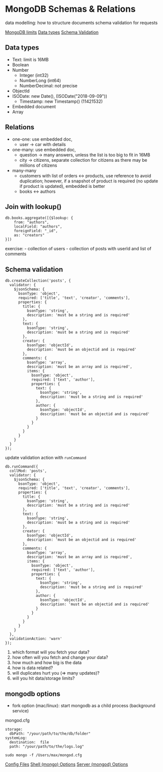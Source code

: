 # MongoDB Schemas & Relations
data modelling: how to structure documents
schema validation for requests

[MongoDB limits](https://docs.mongodb.com/manual/reference/limits)
[Data types](https://docs.mongodb.com/manual/reference/bson-types)
[Schema Validation](https://docs.mongodb.com/manual/core/schema-validation)

## Data types
- Text: limit is 16MB
- Boolean
- Number
    - Integer (int32)
    - NumberLong (int64)
    - NumberDecimal: not precise
- ObjectId
- ISODate: new Date(), (ISODate("2018-09-09"))
    - Timestamp: new Timestamp() (11421532)
- Embedded document
- Array


## Relations
- one-one: use embedded doc, 
    - user -> car with details
- one-many: use embedded doc, 
    - question -> many answers, unless the list is too big to fit in 16MB
    - city -> citizens, separate collection for citizens as there may be millions of citizens
- many-many
    - customers with list of orders <-> products, use reference to avoid duplication; 
      however, if a snapshot of product is required (no update if product is updated), embedded is better
    - books <-> authors
    
## Join with lookup()
```
db.books.aggregate([{$lookup: {
    from: "authors", 
    localField: "authors", 
    foreignField: "_id", 
    as: "creators"
}])
```
exercise: 
    - collection of users
    - collection of posts with userId and list of comments


## Schema validation
```shell script
db.createCollection('posts', {
  validator: {
    $jsonSchema: {
      bsonType: 'object',
      required: ['title', 'text', 'creator', 'comments'],
      properties: {
        title: {
          bsonType: 'string',
          description: 'must be a string and is required'
        },
        text: {
          bsonType: 'string',
          description: 'must be a string and is required'
        },
        creator: {
          bsonType: 'objectId',
          description: 'must be an objectid and is required'
        },
        comments: {
          bsonType: 'array',
          description: 'must be an array and is required',
          items: {
            bsonType: 'object',
            required: ['text', 'author'],
            properties: {
              text: {
                bsonType: 'string',
                description: 'must be a string and is required'
              },
              author: {
                bsonType: 'objectId',
                description: 'must be an objectid and is required'
              }
            }
          }
        }
      }
    }
  }
});
```

update validation action with `runCommand`
```shell script
db.runCommand({
  collMod: 'posts',
  validator: {
    $jsonSchema: {
      bsonType: 'object',
      required: ['title', 'text', 'creator', 'comments'],
      properties: {
        title: {
          bsonType: 'string',
          description: 'must be a string and is required'
        },
        text: {
          bsonType: 'string',
          description: 'must be a string and is required'
        },
        creator: {
          bsonType: 'objectId',
          description: 'must be an objectid and is required'
        },
        comments: {
          bsonType: 'array',
          description: 'must be an array and is required',
          items: {
            bsonType: 'object',
            required: ['text', 'author'],
            properties: {
              text: {
                bsonType: 'string',
                description: 'must be a string and is required'
              },
              author: {
                bsonType: 'objectId',
                description: 'must be an objectid and is required'
              }
            }
          }
        }
      }
    }
  },
  validationAction: 'warn'
});
```

1. which format will you fetch your data?
2. how often will you fetch and change your data?
3. how much and how big is the data
4. how is data related?
5. will duplicates hurt you (=> many updates)?
6. will you hit data/storage limits?


## mongodb options
- fork option (mac/linux): start mongodb as a child process (background service)

mongod.cfg
```shell script
storage:
  dbPath: "/your/path/to/the/db/folder"
systemLog:
  destination:  file
  path: "/your/path/to/the/logs.log"
```
`sudo mongo -f /Users/max/mongod.cfg`

[Config Files](https://docs.mongodb.com/manual/reference/configuration-options)
[Shell (mongo) Options](https://docs.mongodb.com/manual/reference/program/mongo)
[Server (mongod) Options](https://docs.mongodb.com/manual/reference/program/mongod)




